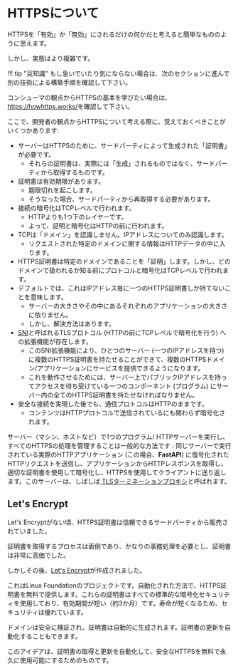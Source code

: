 # HTTPSについて

HTTPSを「有効」か「無効」にされるだけの何かだと考えると簡単なもののように思えます。

しかし、実態はより複雑です。

!!! tip "豆知識"
    もし急いでいたり気にならない場合は、次のセクションに進んで別の技術による構築手順を確認して下さい。

コンシューマの観点からHTTPSの基本を学びたい場合は、<a href="https://howhttps.works/" class="external-link" target="_blank">https://howhttps.works/</a>を確認して下さい。

ここで、開発者の観点からHTTPSについて考える際に、覚えておくべきことがいくつかあります:

* サーバーはHTTPSのために、サードパーティによって生成された「証明書」が必要です。
    * それらの証明書は、実際には「生成」されるものではなく、サードパーティから取得するものです。
* 証明書は有効期限があります。
    * 期限切れを起こします。
    * そうなった場合、サードパーティから再取得する必要があります。
* 接続の暗号化はTCPレベルで行われます。
    * HTTPよりも1つ下のレイヤーです。
    * よって、証明と暗号化はHTTPの前に行われます。
* TCPは「ドメイン」を認識しません。IPアドレスについてのみ認識します。
    * リクエストされた特定のドメインに関する情報はHTTPデータの中に入ります。
* HTTPS証明書は特定のドメインであることを「証明」します。しかし、どのドメインで扱われるか知る前にプロトコルと暗号化はTCPレベルで行われます。
* デフォルトでは、これはIPアドレス毎に一つのHTTPS証明書しか持てないことを意味します。
    * サーバーの大きさやその中にあるそれぞれのアプリケーションの大きさに依りません。
    * しかし、解決方法はあります。
* <a href="https://en.wikipedia.org/wiki/Server_Name_Indication" class="external-link" target="_blank"><abbr title="Server Name Indication">SNI</abbr></a>と呼ばれるTLSプロトコル (HTTPの前にTCPレベルで暗号化を行う) への拡張機能が存在します。
    * このSNI拡張機能により、ひとつのサーバー (一つのIPアドレスを持つ) に複数のHTTPS証明書を持たせることができて、複数のHTTPSドメイン/アプリケーションにサービスを提供できるようになります。
    * これを動作させるためには、サーバー上でパブリックIPアドレスを持ってアクセスを待ち受けている一つのコンポーネント (プログラム) にサーバー内の全てのHTTPS証明書を持たせなければなりません。
* 安全な接続を実現した後でも、通信プロトコルはHTTPのままです。
    * コンテンツはHTTPプロトコルで送信されているにも関わらず暗号化されます。

サーバー（マシン、ホストなど）で1つのプログラム/ HTTPサーバーを実行し、すべてのHTTPSの処理を管理することは一般的な方法です : 同じサーバーで実行されている実際のHTTPアプリケーション (この場合、**FastAPI**) に復号化されたHTTPリクエストを送信し、アプリケーションからHTTPレスポンスを取得し、適切な証明書を使用して暗号化し、HTTPSを使用してクライアントに送り返します。このサーバーは、しばしば<a href="https://en.wikipedia.org/wiki/TLS_termination_proxy" class="external-link" target="_blank"> TLSターミネーションプロキシ</a>と呼ばれます。

## Let's Encrypt

Let's Encryptがない頃、HTTPS証明書は信頼できるサードパーティから販売されていました。

証明書を取得するプロセスは面倒であり、かなりの事務処理を必要とし、証明書は非常に高価でした。

しかしその後、<a href="https://letsencrypt.org/" class="external-link" target="_blank">Let's Encrypt</a>が作成されました。

これはLinux Foundationのプロジェクトです。自動化された方法で、HTTPS証明書を無料で提供します。これらの証明書はすべての標準的な暗号化セキュリティを使用しており、有効期間が短い（約3か月）です。寿命が短くなるため、セキュリティは優れています。

ドメインは安全に検証され、証明書は自動的に生成されます。証明書の更新を自動化することもできます。

このアイデアは、証明書の取得と更新を自動化して、安全なHTTPSを無料で永久に使用可能にするためのものです。
